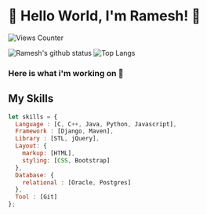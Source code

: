 # 👋 Hello World, I'm Ramesh! 🙏

![Views Counter](https://komarev.com/ghpvc/?username=ramesh-11&color=brightgreen&style=plastic&label=PROFILE+VIEWS)</br>

![Ramesh's github status](https://github-readme-stats.vercel.app/api?username=ramesh-11&show_icons=true&bg_color=30,e96443,904e95&title_color=fff&text_color=fff&count_private=true&layout=compact)
![Top Langs](https://github-readme-stats.vercel.app/api/top-langs/?username=ramesh-11&langs_count=11&layout=compact&bg_color=30,e96443,904e95&title_color=fff&text_color=fff)

### Here is what i'm working on 🙂
## My Skills 

```js
let skills = {
  Language : [C, C++, Java, Python, Javascript],
  Framework : [Django, Maven],
  Library : [STL, jQuery],
  Layout: {
    markup: [HTML],
    styling: [CSS, Bootstrap]
  },
  Database: {
    relational : [Oracle, Postgres]
  },
  Tool : [Git]
};
```


<!--
**ramesh-11/ramesh-11** is a ✨ _special_ ✨ repository because its `README.md` (this file) appears on your GitHub profile.

Here are some ideas to get you started:

- 🔭 I’m currently working on ...
- 🌱 I’m currently learning ...
- 👯 I’m looking to collaborate on ...
- 🤔 I’m looking for help with ...
- 💬 Ask me about ...
- 📫 How to reach me: ...
- 😄 Pronouns: ...
- ⚡ Fun fact: ...
-->
